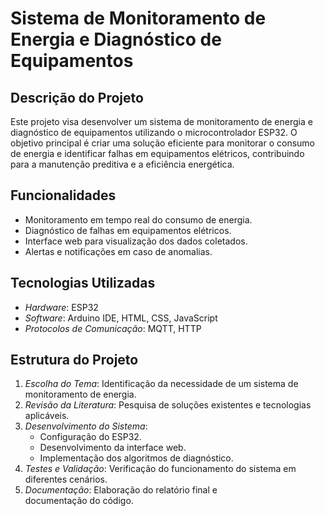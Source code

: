 # Sistema de Monitoramento de Energia e Diagnóstico de Equipamentos

## Descrição do Projeto
Este projeto visa desenvolver um sistema de monitoramento de energia e diagnóstico de equipamentos utilizando o microcontrolador ESP32. O objetivo principal é criar uma solução eficiente para monitorar o consumo de energia e identificar falhas em equipamentos elétricos, contribuindo para a manutenção preditiva e a eficiência energética.

## Funcionalidades
- Monitoramento em tempo real do consumo de energia.
- Diagnóstico de falhas em equipamentos elétricos.
- Interface web para visualização dos dados coletados.
- Alertas e notificações em caso de anomalias.

## Tecnologias Utilizadas
- *Hardware*: ESP32
- *Software*: Arduino IDE, HTML, CSS, JavaScript
- *Protocolos de Comunicação*: MQTT, HTTP

## Estrutura do Projeto
1. *Escolha do Tema*: Identificação da necessidade de um sistema de monitoramento de energia.
2. *Revisão da Literatura*: Pesquisa de soluções existentes e tecnologias aplicáveis.
3. *Desenvolvimento do Sistema*:
   - Configuração do ESP32.
   - Desenvolvimento da interface web.
   - Implementação dos algoritmos de diagnóstico.
4. *Testes e Validação*: Verificação do funcionamento do sistema em diferentes cenários.
5. *Documentação*: Elaboração do relatório final e documentação do código.
